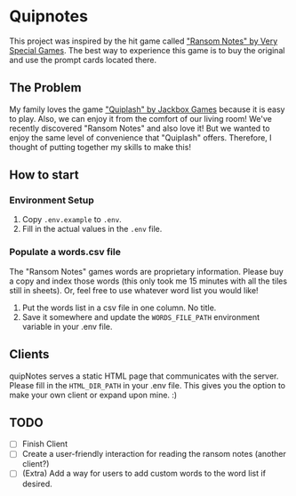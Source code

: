 # Quipnotes

This project was inspired by the hit game called ["Ransom Notes" by Very Special Games](https://www.veryspecialgames.com/products/ransom-notes-the-ridiculous-word-magnet-game). The best way to experience
this game is to buy the original and use the prompt cards located there. 

## The Problem

My family loves the game ["Quiplash" by Jackbox Games](https://www.jackboxgames.com/games/quiplash) because it is easy 
to play. Also, we can enjoy it from the comfort of our living room! We've recently discovered "Ransom Notes" and also 
love it! But we wanted to enjoy the same level of convenience that "Quiplash" offers. Therefore, I thought of putting 
together my skills to make this!

## How to start

### Environment Setup
1. Copy `.env.example` to `.env`.
2. Fill in the actual values in the `.env` file.

### Populate a words.csv file
The "Ransom Notes" games words are proprietary information. Please buy a copy and index those words (this only took 
me 15 minutes with all the tiles still in sheets). Or, feel free to use whatever word list you would like!

1. Put the words list in a csv file in one column. No title.
2. Save it somewhere and update the `WORDS_FILE_PATH` environment variable in your .env file.

## Clients
quipNotes serves a static HTML page that communicates with the server. Please fill in the `HTML_DIR_PATH` in your
.env file. This gives you the option to make your own client or expand upon mine. :) 

## TODO
- [ ] Finish Client
- [ ] Create a user-friendly interaction for reading the ransom notes (another client?)
- [ ] (Extra) Add a way for users to add custom words to the word list if desired.
